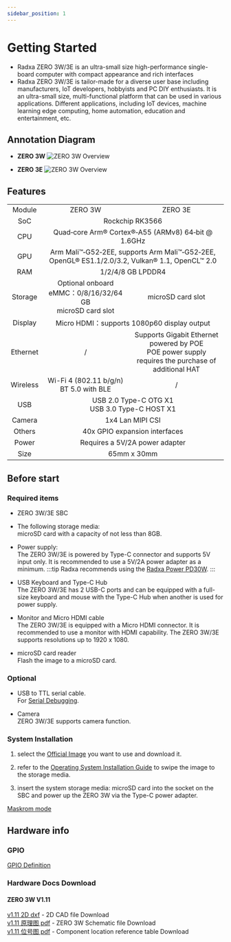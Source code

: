 ```yaml
---
sidebar_position: 1
---
```


# Getting Started

- Radxa ZERO 3W/3E is an ultra-small size high-performance single-board computer with compact appearance and rich interfaces
- Radxa ZERO 3W/3E is tailor-made for a diverse user base including manufacturers, IoT developers, hobbyists and PC DIY enthusiasts. It is an ultra-small size, multi-functional platform that can be used in various applications. Different applications, including IoT devices, machine learning edge computing, home automation, education and entertainment, etc.

## Annotation Diagram

- **ZERO 3W**
  ![ZERO 3W Overview](/img/zero/zero3w/radxa_zero_3w.webp)

- **ZERO 3E**
  ![ZERO 3W Overview](/img/zero/zero3w/radxa_zero_3e.webp)

## Features

<table>
    <tr>
        <td align="center" >Module</td>
        <td align="center">ZERO 3W</td>
        <td align="center">ZERO 3E</td>
    </tr>
    <tr>
        <td align="center">SoC</td>
        <td colspan="2" align="center">Rockchip RK3566</td>
    </tr>
    <tr>
        <td align="center">CPU</td>
        <td colspan="2" align="center">Quad‑core Arm® Cortex®‑A55 (ARMv8) 64‑bit @ 1.6GHz</td>
    </tr>
    <tr>
        <td align="center">GPU</td>
        <td colspan="2" align="center">Arm Mali™‑G52‑2EE, supports Arm Mali™‑G52‑2EE, OpenGL® ES1.1/2.0/3.2, Vulkan® 1.1, OpenCL™ 2.0</td>
    </tr>
    <tr>
        <td align="center">RAM</td>
        <td colspan="2" align="center">1/2/4/8 GB LPDDR4</td>
    </tr>
    <tr>
        <td align="center">Storage</td>
        <td align="center">Optional onboard eMMC：0/8/16/32/64 GB <br/> microSD card slot </td>
        <td align="center">microSD card slot </td>
    </tr>
    <tr>
        <td align="center">Display</td>
        <td colspan="2" align="center">Micro HDMI：supports 1080p60 display output</td>
    </tr>
    <tr>
        <td align="center">Ethernet</td>
        <td align="center">/</td>
        <td align="center">Supports Gigabit Ethernet powered by POE<br/>POE power supply requires the purchase of additional HAT</td>
    </tr>
    <tr>
        <td align="center">Wireless</td>
        <td align="center">Wi-Fi 4 (802.11 b/g/n) BT 5.0 with BLE</td>
        <td align="center">/</td>
    </tr>
    <tr>
        <td align="center">USB</td>
        <td colspan="2" align="center">USB 2.0 Type-C OTG X1 <br/> USB 3.0 Type-C HOST X1 </td>
    </tr>
    <tr>
        <td align="center">Camera</td>
        <td colspan="2" align="center">1x4 Lan MIPI CSI</td>
    </tr>
    <tr>
        <td align="center">Others</td>
        <td colspan="2" align="center">40x GPIO expansion interfaces</td>
    </tr>
    <tr>
        <td align="center">Power</td>
        <td colspan="2" align="center">Requires a 5V/2A power adapter </td>
    </tr>
    <tr>
        <td align="center">Size</td>
        <td colspan="2" align="center">65mm x 30mm</td>
    </tr>
</table>

## Before start

### Required items

- ZERO 3W/3E SBC

- The following storage media:  
  microSD card with a capacity of not less than 8GB.

- Power supply:  
  The ZERO 3W/3E is powered by Type-C connector and supports 5V input only. It is recommended to use a 5V/2A power adapter as a minimum.
  :::tip
  Radxa recommends using the [Radxa Power PD30W](/accessories/pd_30w).
  :::

- USB Keyboard and Type-C Hub  
  The ZERO 3W/3E has 2 USB-C ports and can be equipped with a full-size keyboard and mouse with the Type-C Hub when another is used for power supply.

- Monitor and Micro HDMI cable  
  The ZERO 3W/3E is equipped with a Micro HDMI connector. It is recommended to use a monitor with HDMI capability.
  The ZERO 3W/3E supports resolutions up to 1920 x 1080.

- microSD card reader  
  Flash the image to a microSD card.

### Optional

- USB to TTL serial cable.  
  For [Serial Debugging](/general-tutorial/serial).

- Camera  
  ZERO 3W/3E supports camera function.

### System Installation

1. select the [Official Image](/zero/images) you want to use and download it.

2. refer to the [Operating System Installation Guide](/general-tutorial/os-installation) to swipe the image to the storage media.

3. insert the system storage media: microSD card into the socket on the SBC and power up the ZERO 3W via the Type-C power adapter.

[Maskrom mode](/zero/zero3/maskrom)

## Hardware info

### GPIO

[GPIO Definition](/zero/zero3/hardware/zero3-gpio)

### Hardware Docs Download

#### ZERO 3W V1.11

[v1.11 2D dxf](https://dl.radxa.com/zero3/docs/hw/3w/radxa_zero_3w_2d_dxf.zip) - 2D CAD file Download  
[v1.11 原理图 pdf](https://dl.radxa.com/zero3/docs/hw/3w/radxa_zero_3w_v1110_schematic.pdf) - ZERO 3W Schematic file Download  
[v1.11 位号图 pdf](https://dl.radxa.com/zero3/docs/hw/3w/radxa_zero_3w_v1110_smb.zip) - Component location reference table Download
